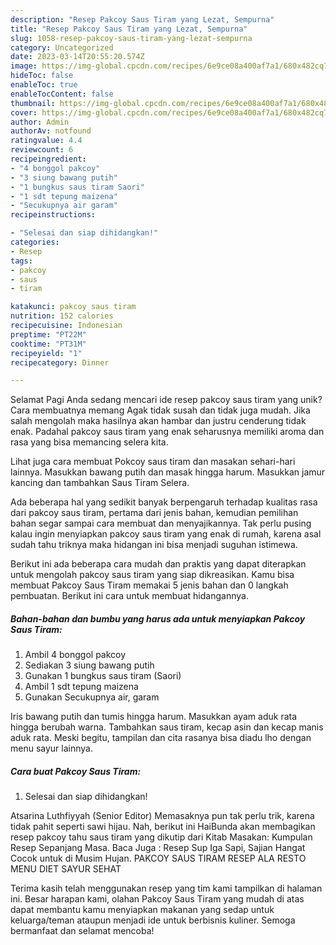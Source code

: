 ```yaml
---
description: "Resep Pakcoy Saus Tiram yang Lezat, Sempurna"
title: "Resep Pakcoy Saus Tiram yang Lezat, Sempurna"
slug: 1058-resep-pakcoy-saus-tiram-yang-lezat-sempurna
category: Uncategorized
date: 2023-03-14T20:55:20.574Z
image: https://img-global.cpcdn.com/recipes/6e9ce08a400af7a1/680x482cq70/pakcoy-saus-tiram-foto-resep-utama.jpg
hideToc: false
enableToc: true
enableTocContent: false
thumbnail: https://img-global.cpcdn.com/recipes/6e9ce08a400af7a1/680x482cq70/pakcoy-saus-tiram-foto-resep-utama.jpg
cover: https://img-global.cpcdn.com/recipes/6e9ce08a400af7a1/680x482cq70/pakcoy-saus-tiram-foto-resep-utama.jpg
author: Admin
authorAv: notfound
ratingvalue: 4.4
reviewcount: 6
recipeingredient:
- "4 bonggol pakcoy"
- "3 siung bawang putih"
- "1 bungkus saus tiram Saori"
- "1 sdt tepung maizena"
- "Secukupnya air garam"
recipeinstructions:

- "Selesai dan siap dihidangkan!"
categories:
- Resep
tags:
- pakcoy
- saus
- tiram

katakunci: pakcoy saus tiram 
nutrition: 152 calories
recipecuisine: Indonesian
preptime: "PT22M"
cooktime: "PT31M"
recipeyield: "1"
recipecategory: Dinner

---
```



Selamat Pagi Anda sedang mencari ide resep pakcoy saus tiram yang unik? Cara membuatnya memang Agak tidak susah dan tidak juga mudah. Jika salah mengolah maka hasilnya akan hambar dan justru cenderung tidak enak. Padahal pakcoy saus tiram yang enak seharusnya memiliki aroma dan rasa yang bisa memancing selera kita.


Lihat juga cara membuat Pokcoy saus tiram dan masakan sehari-hari lainnya. Masukkan bawang putih dan masak hingga harum. Masukkan jamur kancing dan tambahkan Saus Tiram Selera.

Ada beberapa hal yang sedikit banyak berpengaruh terhadap kualitas rasa dari pakcoy saus tiram, pertama dari jenis bahan, kemudian pemilihan bahan segar sampai cara membuat dan menyajikannya. Tak perlu pusing kalau ingin menyiapkan pakcoy saus tiram yang enak di rumah, karena asal sudah tahu triknya maka hidangan ini bisa menjadi suguhan istimewa.


Berikut ini ada beberapa cara mudah dan praktis yang dapat diterapkan untuk mengolah pakcoy saus tiram yang siap dikreasikan. Kamu bisa membuat Pakcoy Saus Tiram memakai 5 jenis bahan dan 0 langkah pembuatan. Berikut ini cara untuk membuat hidangannya.

<!--inarticleads1-->

##### Bahan-bahan dan bumbu yang harus ada untuk menyiapkan Pakcoy Saus Tiram:

1. Ambil 4 bonggol pakcoy
1. Sediakan 3 siung bawang putih
1. Gunakan 1 bungkus saus tiram (Saori)
1. Ambil 1 sdt tepung maizena
1. Gunakan Secukupnya air, garam


Iris bawang putih dan tumis hingga harum. Masukkan ayam aduk rata hingga berubah warna. Tambahkan saus tiram, kecap asin dan kecap manis aduk rata. Meski begitu, tampilan dan cita rasanya bisa diadu lho dengan menu sayur lainnya. 

<!--inarticleads2-->

##### Cara buat Pakcoy Saus Tiram:


1. Selesai dan siap dihidangkan!

Atsarina Luthfiyyah (Senior Editor) Memasaknya pun tak perlu trik, karena tidak pahit seperti sawi hijau. Nah, berikut ini HaiBunda akan membagikan resep pakcoy tahu saus tiram yang dikutip dari Kitab Masakan: Kumpulan Resep Sepanjang Masa. Baca Juga : Resep Sup Iga Sapi, Sajian Hangat Cocok untuk di Musim Hujan. PAKCOY SAUS TIRAM RESEP ALA RESTO MENU DIET SAYUR SEHAT 

Terima kasih telah menggunakan resep yang tim kami tampilkan di halaman ini. Besar harapan kami, olahan Pakcoy Saus Tiram yang mudah di atas dapat membantu kamu menyiapkan makanan yang sedap untuk keluarga/teman ataupun menjadi ide untuk berbisnis kuliner. Semoga bermanfaat dan selamat mencoba!
